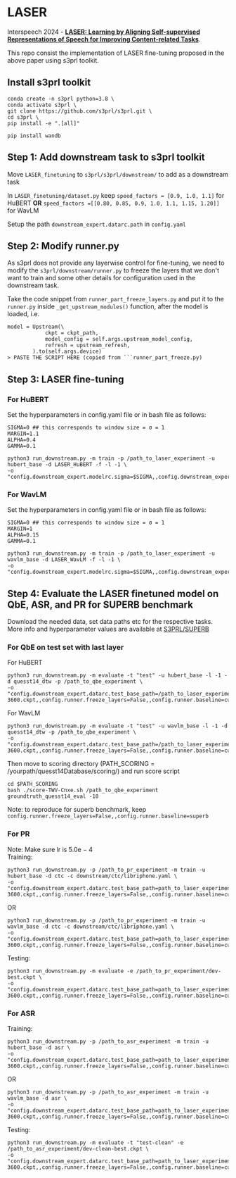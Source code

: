 # LASER

Interspeech 2024 - **[LASER: Learning by Aligning Self-supervised Representations of Speech for Improving Content-related Tasks](https://arxiv.org/abs/2406.09153)**.

This repo consist the implementation of LASER fine-tuning proposed in the above paper using s3prl toolkit.

## Install s3prl toolkit
```
conda create -n s3prl python=3.8 \
conda activate s3prl \
git clone https://github.com/s3prl/s3prl.git \
cd s3prl \
pip install -e ".[all]"
```
```pip install wandb```
## Step 1: Add downstream task to s3prl toolkit

Move ```LASER_finetuning``` to ```s3prl/s3prl/downstream/``` to add as a downstream task

In ```LASER_finetuning/dataset.py``` keep ```speed_factors = [0.9, 1.0, 1.1]``` for HuBERT **OR** ```speed_factors =[[0.80, 0.85, 0.9, 1.0, 1.1, 1.15, 1.20]]``` for WavLM

Setup the path ```downstream_expert.datarc.path``` in ```config.yaml```


## Step 2: Modify runner.py
As s3prl does not provide any layerwise control for fine-tuning, we need to modify the ```s3prl/downstream/runner.py``` to freeze the layers that we don't want to train and some other details for configuration used in the downstream task.

Take the code snippet from ```runner_part_freeze_layers.py``` and put it to the ```runner.py``` inside ```_get_upstream_modules()``` function, after the model is loaded, i.e.  

```
model = Upstream(\
            ckpt = ckpt_path,
            model_config = self.args.upstream_model_config,
            refresh = upstream_refresh,
        ).to(self.args.device)
> PASTE THE SCRIPT HERE (copied from ```runner_part_freeze.py)
```
## Step 3: LASER fine-tuning
### For HuBERT

Set the hyperparameters in config.yaml file or in bash file as follows:
```
SIGMA=0 ## this corresponds to window size = σ = 1
MARGIN=1.1
ALPHA=0.4
GAMMA=0.1

python3 run_downstream.py -m train -p /path_to_laser_experiment -u hubert_base -d LASER_HuBERT -f -l -1 \
-o "config.downstream_expert.modelrc.sigma=$SIGMA,,config.downstream_expert.modelrc.gamma=$GAMMA,,config.downstream_expert.modelrc.margin=$MARGIN,,config.downstream_expert.modelrc.loss_type=$LOSS_TYPE,,config.downstream_expert.modelrc.alpha=$ALPHA"

```
### For WavLM

Set the hyperparameters in config.yaml file or in bash file as follows:
```
SIGMA=0 ## this corresponds to window size = σ = 1
MARGIN=1
ALPHA=0.15
GAMMA=0.1

python3 run_downstream.py -m train -p /path_to_laser_experiment -u wavlm_base -d LASER_WavLM -f -l -1 \
-o "config.downstream_expert.modelrc.sigma=$SIGMA,,config.downstream_expert.modelrc.gamma=$GAMMA,,config.downstream_expert.modelrc.margin=$MARGIN,,config.downstream_expert.modelrc.loss_type=$LOSS_TYPE,,config.downstream_expert.modelrc.alpha=$ALPHA"

```
## Step 4: Evaluate the LASER finetuned model on QbE, ASR, and PR for SUPERB benchmark
Download the needed data, set data paths etc for the respective tasks. More info and hyperparameter values are available at [S3PRL/SUPERB](https://github.com/s3prl/s3prl/blob/main/s3prl/downstream/docs/superb.md)

### For QbE on test set with last layer

For HuBERT
```
python3 run_downstream.py -m evaluate -t "test" -u hubert_base -l -1 -d quesst14_dtw -p /path_to_qbe_experiment \
-o "config.downstream_expert.datarc.test_base_path=/path_to_laser_experiment/states-3600.ckpt,,config.runner.freeze_layers=False,,config.runner.baseline=custom"
```
For WavLM
```
python3 run_downstream.py -m evaluate -t "test" -u wavlm_base -l -1 -d quesst14_dtw -p /path_to_qbe_experiment \
-o "config.downstream_expert.datarc.test_base_path=/path_to_laser_experiment/states-3600.ckpt,,config.runner.freeze_layers=False,,config.runner.baseline=custom"
```
Then move to scoring directory (PATH_SCORING = /yourpath/quesst14Database/scoring/) and run score script
```
cd $PATH_SCORING
bash ./score-TWV-Cnxe.sh /path_to_qbe_experiment groundtruth_quesst14_eval -10

```
Note: to reproduce for superb benchmark, keep ```config.runner.freeze_layers=False,,config.runner.baseline=superb ```

### For PR
Note: Make sure lr is 5.0e − 4 \
Training:
```
python3 run_downstream.py -p /path_to_pr_experiment -m train -u hubert_base -d ctc -c downstream/ctc/libriphone.yaml \
-o "config.downstream_expert.datarc.test_base_path=path_to_laser_experiment/states-3600.ckpt,,config.runner.freeze_layers=False,,config.runner.baseline=custom"
```
OR
```
python3 run_downstream.py -p /path_to_pr_experiment -m train -u wavlm_base -d ctc -c downstream/ctc/libriphone.yaml \
-o "config.downstream_expert.datarc.test_base_path=path_to_laser_experiment/states-3600.ckpt,,config.runner.freeze_layers=False,,config.runner.baseline=custom"
```
Testing:
```
python3 run_downstream.py -m evaluate -e /path_to_pr_experiment/dev-best.ckpt \
-o "config.downstream_expert.datarc.test_base_path=path_to_laser_experiment/states-3600.ckpt,,config.runner.freeze_layers=False,,config.runner.baseline=custom"
```

### For ASR
Training:
```
python3 run_downstream.py -p /path_to_asr_experiment -m train -u hubert_base -d asr \
-o "config.downstream_expert.datarc.test_base_path=path_to_laser_experiment/states-3600.ckpt,,config.runner.freeze_layers=False,,config.runner.baseline=custom"
```
OR
```
python3 run_downstream.py -p /path_to_asr_experiment -m train -u wavlm_base -d asr \
-o "config.downstream_expert.datarc.test_base_path=path_to_laser_experiment/states-3600.ckpt,,config.runner.freeze_layers=False,,config.runner.baseline=custom"
```
Testing:
```
python3 run_downstream.py -m evaluate -t "test-clean" -e /path_to_asr_experiment/dev-clean-best.ckpt \
-o "config.downstream_expert.datarc.test_base_path=path_to_laser_experiment/states-3600.ckpt,,config.runner.freeze_layers=False,,config.runner.baseline=custom"
```

